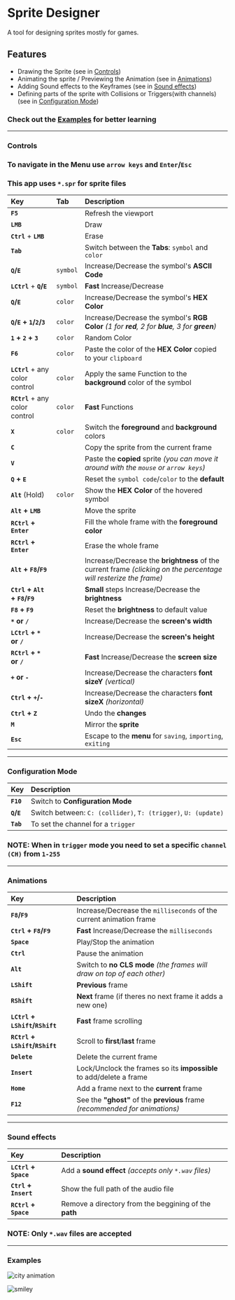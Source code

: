 # Sprite Designer

A tool for designing sprites mostly for games.


## Features

- Drawing the Sprite (see in [Controls](#controls))
- Animating the sprite / Previewing the Animation (see in [Animations](#animations))
- Adding Sound effects to the Keyframes (see in [Sound effects](#sound-effects))
- Defining parts of the sprite with Collisions or Triggers(with channels) (see in [Configuration Mode](#configuration-mode))

### Check out the [Examples](#examples) for better learning

------

### Controls

### To navigate in the **Menu** use `arrow keys` and `Enter`/`Esc`

### This app uses `*.spr` for **sprite files**

| Key                             | Tab      | Description                                                                                                       |
| :------------------------------ | :------- | :---------------------------------------------------------------------------------------------------------------- |
| **`F5`**                        |          | Refresh the viewport                                                                                              |
| **`LMB`**                       |          | Draw                                                                                                              |
| **`Ctrl`** + **`LMB`**          |          | Erase                                                                                                             |
| **`Tab`**                       |          | Switch between the **Tabs**: `symbol` and `color`                                                                 |
| **`Q`/`E`**                     | `symbol` | Increase/Decrease the symbol's **ASCII Code**                                                                     |
| **`LCtrl`** + **`Q`/`E`**       | `symbol` | **Fast** Increase/Decrease                                                                                        |
| **`Q`/`E`**                     | `color`  | Increase/Decrease the symbol's **HEX Color**                                                                      |
| **`Q`/`E` + `1`/`2`/`3`**       | `color`  | Increase/Decrease the symbol's **RGB Color** *(1 for **red**, 2 for **blue**, 3 for **green**)*                   |
| **`1` + `2` + `3`**             | `color`  | Random Color                                                                                                      |
| **`F6`**                        | `color`  | Paste the color of the **HEX Color** copied to your `clipboard`                                                   |
| **`LCtrl`** + any color control | `color`  | Apply the same Function to the **background** color of the symbol                                                 |
| **`RCtrl`** + any color control | `color`  | **Fast** Functions                                                                                                |
| **`X`**                         | `color`  | Switch the **foreground** and **background** colors                                                               |
| **`C`**                         |          | Copy the sprite from the current frame                                                                            |
| **`V`**                         |          | Paste the **copied** sprite *(you can move it around with the `mouse` or `arrow keys`)*                           |
| **`Q` + `E`**                   |          | Reset the `symbol code`/`color` to the **default**                                                                |
| **`Alt`** (Hold)                | `color`  | Show the **HEX Color** of the hovered symbol                                                                      |
| **`Alt` + `LMB`**               |          | Move the sprite                                                                                                   |
| **`RCtrl` + `Enter`**           |          | Fill the whole frame with the **foreground color**                                                                |
| **`RCtrl` + `Enter`**           |          | Erase the whole frame                                                                                             |
| **`Alt` + `F8`/`F9`**           |          | Increase/Decrease the **brightness** of the current frame *(clicking on the percentage will resterize the frame)* |
| **`Ctrl` + `Alt` + `F8`/`F9`**  |          | **Small** steps Increase/Decrease the **brightness**                                                              |
| **`F8` + `F9`**                 |          | Reset the **brightness** to default value                                                                         |
| **`*` or `/`**                  |          | Increase/Decrease the **screen's width**                                                                          |
| **`LCtrl` + `*` or `/`**        |          | Increase/Decrease the **screen's height**                                                                         |
| **`RCtrl` + `*` or `/`**        |          | **Fast** Increase/Decrease the **screen size**                                                                    |
| **`+` or `-`**                  |          | Increase/Decrease the characters **font sizeY** *(vertical)*                                                      |
| **`Ctrl` + `+`/`-`**            |          | Increase/Decrease the characters **font sizeX** *(horizontal)*                                                    |
| **`Ctrl` + `Z`**                |          | Undo the **changes**                                                                                              |
| **`M`**                         |          | Mirror the **sprite**                                                                                             |
| **`Esc`**                       |          | Escape to the **menu** for `saving`, `importing`, `exiting`                                                       |

------

### Configuration Mode

| Key         | Description                                                    |
| :---------- | :------------------------------------------------------------- |
| **`F10`**   | Switch to **Configuration Mode**                               |
| **`Q`/`E`** | Switch between: `C: (collider)`, `T: (trigger)`, `U: (update)` |
| **`Tab`**   | To set the channel for a `trigger`                             |

### NOTE: When in `trigger` mode you need to set a specific `channel (CH)` from `1-255`

------

### Animations

| Key                             | Description                                                                  |
| :------------------------------ | :--------------------------------------------------------------------------- |
| **`F8`/`F9`**                   | Increase/Decrease the `milliseconds` of the current animation frame          |
| **`Ctrl` + `F8`/`F9`**          | **Fast** Increase/Decrease the `milliseconds`                                |
| **`Space`**                     | Play/Stop the animation                                                      |
| **`Ctrl`**                      | Pause the animation                                                          |
| **`Alt`**                       | Switch to **no CLS mode** *(the frames will draw on top of each other)*      |
| **`LShift`**                    | **Previous** frame                                                           |
| **`RShift`**                    | **Next** frame (if theres no next frame it adds a new one)                   |
| **`LCtrl` + `LShift`/`RShift`** | **Fast** frame scrolling                                                     |
| **`RCtrl` + `LShift`/`RShift`** | Scroll to **first**/**last** frame                                           |
| **`Delete`**                    | Delete the current frame                                                     |
| **`Insert`**                    | Lock/Unclock the frames so its **impossible** to add/delete a frame          |
| **`Home`**                      | Add a frame next to the **current** frame                                    |
| **`F12`**                       | See the **"ghost"** of the **previous** frame *(recommended for animations)* |

------

### Sound effects

| Key                   | Description                                           |
| :-------------------- | :---------------------------------------------------- |
| **`LCtrl` + `Space`** | Add a **sound effect** *(accepts only `*.wav` files)* |
| **`Ctrl` + `Insert`** | Show the full path of the audio file                  |
| **`RCtrl` + `Space`** | Remove a directory from the beggining of the **path** |

### NOTE: Only `*.wav` files are accepted

------

### Examples
![city animation](https://github.com/user-attachments/assets/819cb2c7-351c-4019-bb2c-d09717df0679)

![smiley](https://github.com/user-attachments/assets/e2ee391b-ec52-4c90-a1e3-eaba3f8aeaca)

